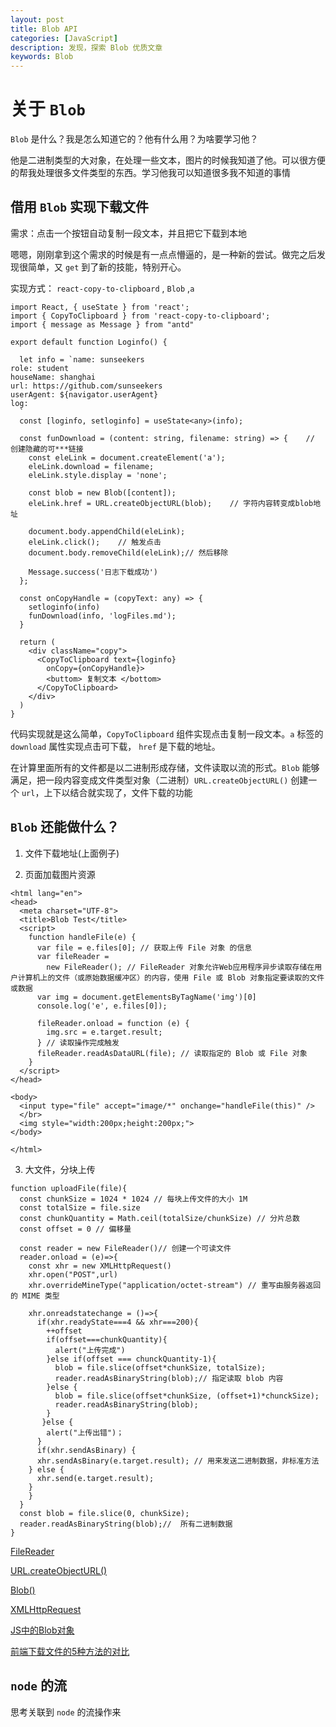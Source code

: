 ```yaml
---
layout: post
title: Blob API
categories: [JavaScript]
description: 发现，探索 Blob 优质文章
keywords: Blob
---
```


# 关于 `Blob` 
`Blob` 是什么？我是怎么知道它的？他有什么用？为啥要学习他？

他是二进制类型的大对象，在处理一些文本，图片的时候我知道了他。可以很方便的帮我处理很多文件类型的东西。学习他我可以知道很多我不知道的事情

## 借用 `Blob` 实现下载文件

需求：点击一个按钮自动复制一段文本，并且把它下载到本地

嗯嗯，刚刚拿到这个需求的时候是有一点点懵逼的，是一种新的尝试。做完之后发现很简单，又 `get` 到了新的技能，特别开心。

实现方式： `react-copy-to-clipboard` , `Blob` ,`a`

```
import React, { useState } from 'react';
import { CopyToClipboard } from 'react-copy-to-clipboard';
import { message as Message } from "antd"

export default function Loginfo() {

  let info = `name: sunseekers
role: student
houseName: shanghai
url: https://github.com/sunseekers
userAgent: ${navigator.userAgent}
log: 
  `
  const [loginfo, setloginfo] = useState<any>(info);

  const funDownload = (content: string, filename: string) => {    // 创建隐藏的可***链接
    const eleLink = document.createElement('a');
    eleLink.download = filename;
    eleLink.style.display = 'none';

    const blob = new Blob([content]); 
    eleLink.href = URL.createObjectURL(blob);    // 字符内容转变成blob地址

    document.body.appendChild(eleLink);
    eleLink.click();    // 触发点击
    document.body.removeChild(eleLink);// 然后移除

    Message.success('日志下载成功')
  };

  const onCopyHandle = (copyText: any) => {
    setloginfo(info)
    funDownload(info, 'logFiles.md');
  }

  return (
    <div className="copy">
      <CopyToClipboard text={loginfo}
        onCopy={onCopyHandle}>
        <buttom> 复制文本 </bottom>
      </CopyToClipboard>
    </div>
  )
}
```

代码实现就是这么简单，`CopyToClipboard` 组件实现点击复制一段文本。`a` 标签的 `download` 属性实现点击可下载， `href` 是下载的地址。

在计算里面所有的文件都是以二进制形成存储，文件读取以流的形式。`Blob` 能够满足，把一段内容变成文件类型对象（二进制）`URL.createObjectURL()` 创建一个 `url`，上下以结合就实现了，文件下载的功能

## `Blob` 还能做什么？
1. 文件下载地址(上面例子)

2. 页面加载图片资源

```
<html lang="en">
<head>
  <meta charset="UTF-8">
  <title>Blob Test</title>
  <script>
    function handleFile(e) {
      var file = e.files[0]; // 获取上传 File 对象 的信息
      var fileReader =
        new FileReader(); // FileReader 对象允许Web应用程序异步读取存储在用户计算机上的文件（或原始数据缓冲区）的内容，使用 File 或 Blob 对象指定要读取的文件或数据
      var img = document.getElementsByTagName('img')[0]
      console.log('e', e.files[0]);

      fileReader.onload = function (e) {
        img.src = e.target.result;
      } // 读取操作完成触发
      fileReader.readAsDataURL(file); // 读取指定的 Blob 或 File 对象
    }
  </script>
</head>

<body>
  <input type="file" accept="image/*" onchange="handleFile(this)" />
  </br>
  <img style="width:200px;height:200px;">
</body>

</html>
```

3. 大文件，分块上传

```
function uploadFile(file){
  const chunkSize = 1024 * 1024 // 每块上传文件的大小 1M
  const totalSize = file.size
  const chunkQuantity = Math.ceil(totalSize/chunkSize) // 分片总数
  const offset = 0 // 偏移量

  const reader = new FileReader()// 创建一个可读文件
  reader.onload = (e)=>{
    const xhr = new XMLHttpRequest()
    xhr.open("POST",url)
    xhr.overrideMineType("application/octet-stream") // 重写由服务器返回的 MIME 类型

    xhr.onreadstatechange = ()=>{
      if(xhr.readyState===4 && xhr===200){
        ++offset
        if(offset===chunkQuantity){
          alert("上传完成")
        }else if(offset === chunckQuantity-1){
          blob = file.slice(offset*chunkSize, totalSize);
          reader.readAsBinaryString(blob);// 指定读取 blob 内容
        }else {
          blob = file.slice(offset*chunkSize, (offset+1)*chunckSize);
          reader.readAsBinaryString(blob);
        }
       }else {
        alert("上传出错")；
      }
      if(xhr.sendAsBinary) {
      xhr.sendAsBinary(e.target.result); // 用来发送二进制数据，非标准方法
    } else {
      xhr.send(e.target.result);
    }
    }
  }
  const blob = file.slice(0, chunkSize);
  reader.readAsBinaryString(blob);//  所有二进制数据
}
```

[FileReader](https://developer.mozilla.org/zh-CN/docs/Web/API/FileReader)

[URL.createObjectURL()](https://developer.mozilla.org/zh-CN/docs/Web/API/URL/createObjectURL)

[Blob()](https://developer.mozilla.org/zh-CN/docs/Web/API/Blob/Blob)

[XMLHttpRequest](https://developer.mozilla.org/zh-CN/docs/Web/API/XMLHttpRequest)

[JS中的Blob对象](https://www.jianshu.com/p/b322c2d5d778)

[前端下载文件的5种方法的对比](https://juejin.im/post/5e50fa23518825494b3cccd7#heading-10)

## `node` 的流
思考关联到 `node` 的流操作来